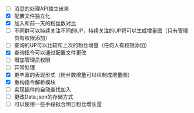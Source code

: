- [ ] 消息的处理API独立出来
- [x] 配置文件独立化
- [x] 加入和前一天的粉丝数对比
- [ ] 不同群可以持续关注不同的UP，持续关注的UP将可以生成增量图（只有管理员有权限添加）
- [ ] 查询的UP可以比较和上次的粉丝增量（任何人有权限添加）
- [x] 查询指令可以通过配置文件更改
- [ ] 增加管理员权限
- [ ] 异常处理
- [x] 更丰富的表现形式（粉丝数增量可以绘制成增量图）
- [x] 重构指令解析模块
- [ ] 实现插件的自动查找加入
- [ ] 更改Data.json的存储方式
- [ ] 可以使用一些手段拟合明日粉丝增长量